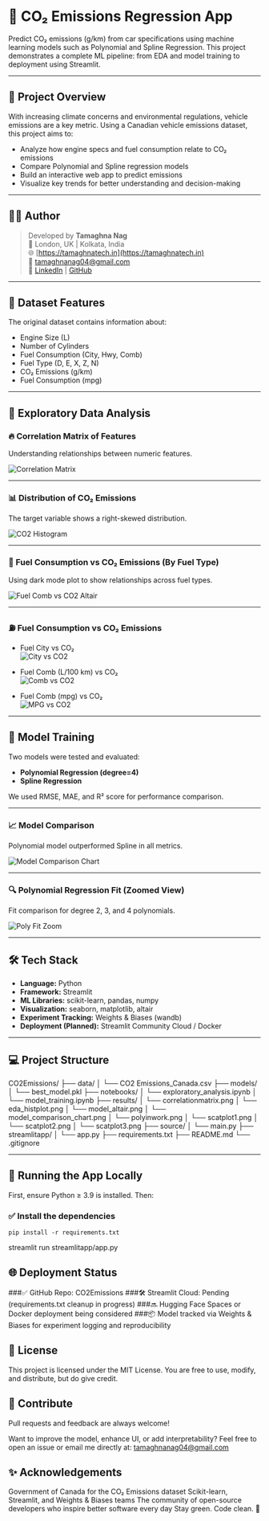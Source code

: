 # 🚗 CO₂ Emissions Regression App

Predict CO₂ emissions (g/km) from car specifications using machine learning models such as Polynomial and Spline Regression. This project demonstrates a complete ML pipeline: from EDA and model training to deployment using Streamlit.

---

## 📌 Project Overview

With increasing climate concerns and environmental regulations, vehicle emissions are a key metric. Using a Canadian vehicle emissions dataset, this project aims to:

- Analyze how engine specs and fuel consumption relate to CO₂ emissions
- Compare Polynomial and Spline regression models
- Build an interactive web app to predict emissions
- Visualize key trends for better understanding and decision-making

---

## 👨‍💻 Author

> Developed by **Tamaghna Nag**  
> 📍 London, UK | Kolkata, India  
> 🌐 [https://tamaghnatech.in](https://tamaghnatech.in)  
> 📧 tamaghnanag04@gmail.com  
> 🔗 [LinkedIn](https://www.linkedin.com/in/tamaghna99/) | [GitHub](https://github.com/Tamaghnatech)

---

## 🧠 Dataset Features

The original dataset contains information about:

- Engine Size (L)
- Number of Cylinders
- Fuel Consumption (City, Hwy, Comb)
- Fuel Type (D, E, X, Z, N)
- CO₂ Emissions (g/km)
- Fuel Consumption (mpg)

---

## 🔎 Exploratory Data Analysis

### 🔥 Correlation Matrix of Features

Understanding relationships between numeric features.

![Correlation Matrix](correlationmatrix.png)

---

### 📊 Distribution of CO₂ Emissions

The target variable shows a right-skewed distribution.

![CO2 Histogram](eda_histplot.png)

---

### 🧯 Fuel Consumption vs CO₂ Emissions (By Fuel Type)

Using dark mode plot to show relationships across fuel types.

![Fuel Comb vs CO2 Altair](model_altair.png)

---

### ⛽ Fuel Consumption vs CO₂ Emissions

- Fuel City vs CO₂  
  ![City vs CO2](scatplot1.png)

- Fuel Comb (L/100 km) vs CO₂  
  ![Comb vs CO2](scatplot2.png)

- Fuel Comb (mpg) vs CO₂  
  ![MPG vs CO2](scatplot3.png)

---

## 🧪 Model Training

Two models were tested and evaluated:

- **Polynomial Regression (degree=4)**
- **Spline Regression**

We used RMSE, MAE, and R² score for performance comparison.

---

### 📈 Model Comparison

Polynomial model outperformed Spline in all metrics.

![Model Comparison Chart](model_comparison_chart.png)

---

### 🔍 Polynomial Regression Fit (Zoomed View)

Fit comparison for degree 2, 3, and 4 polynomials.

![Poly Fit Zoom](polyinwork.png)

---

## 🛠️ Tech Stack

- **Language:** Python
- **Framework:** Streamlit
- **ML Libraries:** scikit-learn, pandas, numpy
- **Visualization:** seaborn, matplotlib, altair
- **Experiment Tracking:** Weights & Biases (wandb)
- **Deployment (Planned):** Streamlit Community Cloud / Docker

---

## 💻 Project Structure
CO2Emissions/
├── data/
│ └── CO2 Emissions_Canada.csv
├── models/
│ └── best_model.pkl
├── notebooks/
│ └── exploratory_analysis.ipynb
│ └── model_training.ipynb
├── results/
│ └── correlationmatrix.png
│ └── eda_histplot.png
│ └── model_altair.png
│ └── model_comparison_chart.png
│ └── polyinwork.png
│ └── scatplot1.png
│ └── scatplot2.png
│ └── scatplot3.png
├── source/
│ └── main.py
├── streamlitapp/
│ └── app.py
├── requirements.txt
├── README.md
└── .gitignore


---

## 🚀 Running the App Locally

First, ensure Python ≥ 3.9 is installed. Then:

### ✅ Install the dependencies

```
pip install -r requirements.txt
```
streamlit run streamlitapp/app.py

🌐 Deployment Status
---
###✅ GitHub Repo: CO2Emissions
###🛠️ Streamlit Cloud: Pending (requirements.txt cleanup in progress)
###🔜 Hugging Face Spaces or Docker deployment being considered
###📦 Model tracked via Weights & Biases for experiment logging and reproducibility

🧾 License
---
This project is licensed under the MIT License.
You are free to use, modify, and distribute, but do give credit.

🤝 Contribute
---
Pull requests and feedback are always welcome!

Want to improve the model, enhance UI, or add interpretability?
Feel free to open an issue or email me directly at: tamaghnanag04@gmail.com

✨ Acknowledgements
---
Government of Canada for the CO₂ Emissions dataset
Scikit-learn, Streamlit, and Weights & Biases teams
The community of open-source developers who inspire better software every day
Stay green. Code clean. 🌱


